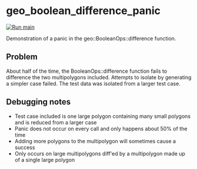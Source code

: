 # geo_boolean_difference_panic

[![Run main](https://github.com/Deca-Technologies/geo_boolean_difference_panic/actions/workflows/run.yml/badge.svg)](https://github.com/Deca-Technologies/geo_boolean_difference_panic/actions/workflows/run.yml)

Demonstration of a panic in the geo::BooleanOps::difference function.

## Problem

About half of the time, the BooleanOps::difference function fails to difference the two multipolygons included. Attempts to isolate by generating a simpler case failed. The test data was isolated from a larger test case.

## Debugging notes
                                                                                                
- Test case included is one large polygon containing many small polygons and is reduced from a larger case
- Panic does not occur on every call and only happens about 50% of the time
- Adding more polygons to the multipolygon will sometimes cause a success
- Only occurs on large multipolygons diff'ed by a multipolygon made up of a single large polygon
